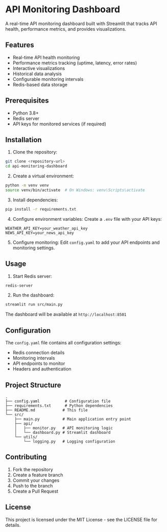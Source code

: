 # API Monitoring Dashboard

A real-time API monitoring dashboard built with Streamlit that tracks API health, performance metrics, and provides visualizations.

## Features

- Real-time API health monitoring
- Performance metrics tracking (uptime, latency, error rates)
- Interactive visualizations
- Historical data analysis
- Configurable monitoring intervals
- Redis-based data storage

## Prerequisites

- Python 3.8+
- Redis server
- API keys for monitored services (if required)

## Installation

1. Clone the repository:
```bash
git clone <repository-url>
cd api-monitoring-dashboard
```

2. Create a virtual environment:
```bash
python -m venv venv
source venv/bin/activate  # On Windows: venv\Scripts\activate
```

3. Install dependencies:
```bash
pip install -r requirements.txt
```

4. Configure environment variables:
Create a `.env` file with your API keys:
```
WEATHER_API_KEY=your_weather_api_key
NEWS_API_KEY=your_news_api_key
```

5. Configure monitoring:
Edit `config.yaml` to add your API endpoints and monitoring settings.

## Usage

1. Start Redis server:
```bash
redis-server
```

2. Run the dashboard:
```bash
streamlit run src/main.py
```

The dashboard will be available at `http://localhost:8501`

## Configuration

The `config.yaml` file contains all configuration settings:

- Redis connection details
- Monitoring intervals
- API endpoints to monitor
- Headers and authentication

## Project Structure

```
.
├── config.yaml           # Configuration file
├── requirements.txt      # Python dependencies
├── README.md            # This file
└── src/
    ├── main.py          # Main application entry point
    ├── api/
    │   ├── monitor.py   # API monitoring logic
    │   └── dashboard.py # Streamlit dashboard
    └── utils/
        └── logging.py   # Logging configuration
```

## Contributing

1. Fork the repository
2. Create a feature branch
3. Commit your changes
4. Push to the branch
5. Create a Pull Request

## License

This project is licensed under the MIT License - see the LICENSE file for details.
